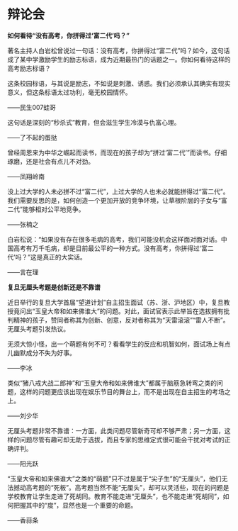 # 辩论会

**如何看待“没有高考，你拼得过‘富二代’吗？”**

著名主持人白岩松曾说过一句话：没有高考，你拼得过“富二代”吗？如今，这句话成了某中学激励学生的励志标语，成为近期最热门的话题之一。你如何看待这样的高考励志标语？ 

这条校园标语，与其说是励志，不如说是刺激、诱惑。我们必须承认其确实有现实意义，但这条标语太过功利，毫无校园情怀。 

——民生007蛙哥 

这句话是深刻的“秒杀式”教育，但会滋生学生冷漠与仇富心理。 

——了不起的蛋挞 

曾经周恩来为中华之崛起而读书，而现在的孩子却为“拼过‘富二代’”而读书。仔细琢磨，还是社会有点儿不对劲。 

——凤翔岭南 

没上过大学的人未必拼不过“富二代”，上过大学的人也未必就能拼得过“富二代”。我们需要反思的是，如何创造一个更加开放的竞争环境，让草根阶层的子女与“富二代”能够相对公平地竞争。 

——张楠之 

白岩松说：“如果没有存在很多毛病的高考，我们可能没机会这样面对面对话。中国高考有万千毛病，却是目前最公平的一种方式。没有高考，你拼得过‘富二代’吗？”这是真正的大实话。 

——言在理 

**复旦无厘头考题是创新还是不靠谱**

近日举行的复旦大学首届“望道计划”自主招生面试（苏、浙、沪地区）中，复旦教授竟问出“玉皇大帝和如来佛谁大”的问题。对此，面试官表示此举旨在选拔拥有批判精神的孩子，赞同者称其为创新、创意，反对者称其为“天雷滚滚”“雷人不断”。无厘头考题引发热议。 

无须大惊小怪，出一个萌题有何不可？看看学生的反应和机智如何，面试场上有点儿幽默成分不失为好事。 

——李冰 

类似“猪八戒大战二郎神”和“玉皇大帝和如来佛谁大”都属于脑筋急转弯之类的问题，这样的问题更应该出现在娱乐节目的舞台上，而不是出现在自主招生的考场之上。 

——刘少华 

无厘头考题非常不靠谱：一方面，此类问题尽管新奇可却不够严肃；另一方面，这样的问题尽管有趣可却无助于选拔，而且专家的思维定式很可能会干扰对考试的正确评判。 

——阳光跃 

“玉皇大帝和如来佛谁大”之类的“萌题”只不过是属于“尖子生”的“无厘头”，他们无法撼动高考题的“死板”。高考题当然不能“无厘头”，却可以灵活些，现在的问题是学校教育让学生走进了死胡同。教育不能走进“无厘头”，也不能走进“死胡同”，如何把握其中的“度”，显然也是一个重要的命题。 

——香蒜条